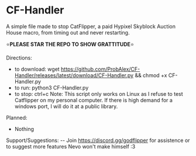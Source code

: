 # CF-Handler
A simple file made to stop CatFlipper, a paid Hypixel Skyblock Auction House macro, from timing out and never restarting.

⭐**PLEASE STAR THE REPO TO SHOW GRATTITUDE**⭐

Directions:
- to download: wget https://github.com/ProbAlex/CF-Handler/releases/latest/download/CF-Handler.py && chmod +x CF-Handler.py
- to run: python3 CF-Handler.py
- to stop: ctrl+c
Note: This script only works on Linux as I refuse to test Catflipper on my personal computer. If there is high demand for a windows port, I will do it at a public library.

Planned:
+ Nothing

Support/Suggestions:
-- Join https://discord.gg/godflipper for assistence or to suggest more features Nevo won't make himself :3
